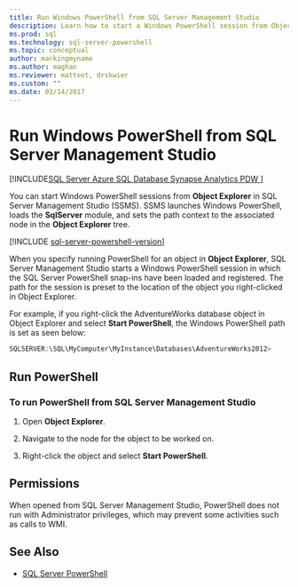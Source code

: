 ```yaml
---
title: Run Windows PowerShell from SQL Server Management Studio
description: Learn how to start a Windows PowerShell session from Object Explorer in SQL Server Management Studio, with the path preset to the location of your choice of objects.
ms.prod: sql
ms.technology: sql-server-powershell
ms.topic: conceptual
author: markingmyname
ms.author: maghan
ms.reviewer: matteot, drskwier
ms.custom: ""
ms.date: 03/14/2017
---
```


# Run Windows PowerShell from SQL Server Management Studio

[!INCLUDE[SQL Server Azure SQL Database Synapse Analytics PDW ](../includes/applies-to-version/sql-asdb-asdbmi-asa-pdw.md)]

You can start Windows PowerShell sessions from **Object Explorer** in SQL Server Management Studio (SSMS). SSMS launches Windows PowerShell, loads the **SqlServer** module, and sets the path context to the associated node in the **Object Explorer** tree.

[!INCLUDE [sql-server-powershell-version](../includes/sql-server-powershell-version.md)]

When you specify running PowerShell for an object in **Object Explorer**, SQL Server Management Studio starts a Windows PowerShell session in which the SQL Server PowerShell snap-ins have been loaded and registered. The path for the session is preset to the location of the object you right-clicked in Object Explorer.

For example, if you right-click the AdventureWorks database object in Object Explorer and select **Start PowerShell**, the Windows PowerShell path is set as seen below:

```powershell
SQLSERVER:\SQL\MyComputer\MyInstance\Databases\AdventureWorks2012>  
```

## Run PowerShell

### To run PowerShell from SQL Server Management Studio

1. Open **Object Explorer**.

2. Navigate to the node for the object to be worked on.

3. Right-click the object and select **Start PowerShell**.

## Permissions

When opened from SQL Server Management Studio, PowerShell does not run with Administrator privileges, which may prevent some activities such as calls to WMI.

## See Also

- [SQL Server PowerShell](sql-server-powershell.md)